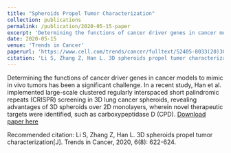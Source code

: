 ```yaml
---
title: "Spheroids Propel Tumor Characterization"
collection: publications
permalink: /publication/2020-05-15-paper
excerpt: 'Determining the functions of cancer driver genes in cancer models to mimic in vivo tumors has been a significant challenge. In a recent study, Han et al. implemented large-scale clustered regularly interspaced short palindromic repeats (CRISPR) screening in 3D lung cancer spheroids, revealing advantages of 3D spheroids over 2D monolayers, wherein novel therapeutic targets were identified, such as carboxypeptidase D (CPD).'
date: 2020-05-15
venue: 'Trends in Cancer'
paperurl: 'https://www.cell.com/trends/cancer/fulltext/S2405-8033(20)30157-6'
citation: 'Li S, Zhang Z, Han L. 3D spheroids propel tumor characterization[J]. Trends in Cancer, 2020, 6(8): 622-624.'
---
```

Determining the functions of cancer driver genes in cancer models to mimic in vivo tumors has been a significant challenge. In a recent study, Han et al. implemented large-scale clustered regularly interspaced short palindromic repeats (CRISPR) screening in 3D lung cancer spheroids, revealing advantages of 3D spheroids over 2D monolayers, wherein novel therapeutic targets were identified, such as carboxypeptidase D (CPD).
[Download paper here](https://doi.org/10.1016/j.trecan.2020.05.002)

Recommended citation: Li S, Zhang Z, Han L. 3D spheroids propel tumor characterization[J]. Trends in Cancer, 2020, 6(8): 622-624.
